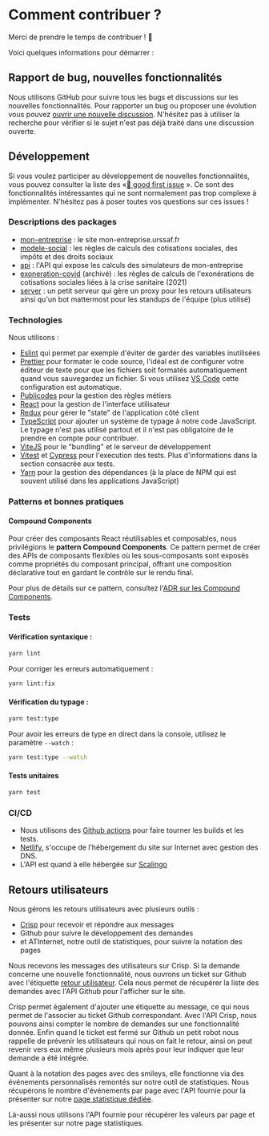 # Comment contribuer ?

Merci de prendre le temps de contribuer ! 🎉

Voici quelques informations pour démarrer :

## Rapport de bug, nouvelles fonctionnalités

Nous utilisons GitHub pour suivre tous les bugs et discussions sur les nouvelles fonctionnalités. Pour rapporter un bug ou proposer une évolution vous pouvez [ouvrir une nouvelle discussion](https://github.com/betagouv/mon-entreprise/issues/new). N'hésitez pas à utiliser la recherche pour vérifier si le sujet n'est pas déjà traité dans une discussion ouverte.

## Développement

Si vous voulez participer au développement de nouvelles fonctionnalités, vous pouvez consulter la liste des «[🥇 good first issue](https://github.com/betagouv/mon-entreprise/issues?q=is%3Aopen+is%3Aissue+label%3A%22%F0%9F%A5%87+good+first+issue%22+) ». Ce sont des fonctionnalités intéressantes qui ne sont normalement pas trop complexe à implémenter. N'hésitez pas à poser toutes vos questions sur ces issues !

### Descriptions des packages
- [mon-entreprise](./site/README.md) : le site mon-entreprise.urssaf.fr
- [modele-social](./modele-social/README.md) : les règles de calculs des cotisations sociales, des impôts et des droits sociaux
- [api](./api/README.md) : l'API qui expose les calculs des simulateurs de mon-entreprise
- [exoneration-covid](./exoneration-covid/README.md) (archivé) : les règles de calculs de l'exonérations de cotisations sociales liées à la crise sanitaire (2021) 
- [server](./server/README.md) : un petit serveur qui gère un proxy pour les retours utilisateurs ainsi qu'un bot mattermost pour les standups de l'équipe (plus utilisé)

### Technologies

Nous utilisons :
-   [Eslint](http://eslint.org) qui permet par exemple d'éviter de garder des variables inutilisées
-   [Prettier](https://prettier.io/) pour formater le code source, l'idéal est de configurer votre éditeur de texte pour que les fichiers soit formatés automatiquement quand vous sauvegardez un fichier. Si vous utilisez [VS Code](https://code.visualstudio.com/) cette configuration est automatique.
-   [Publicodes](https://publi.codes) pour la gestion des règles métiers
-   [React](https://reactjs.org) pour la gestion de l'interface utilisateur
-   [Redux](https://redux.js.org) pour gérer le "state" de l'application côté client
-   [TypeScript](https://www.typescriptlang.org) pour ajouter un système de typage à notre code JavaScript. Le typage n'est pas utilisé partout et il n'est pas obligatoire de le prendre en compte pour contribuer.
-   [ViteJS](https://vitejs.dev) pour le "bundling" et le serveur de développement
-   [Vitest](https://vitest.dev) et [Cypress](https://www.cypress.io) pour l'execution des tests. Plus d'informations dans la section consacrée aux tests.
-   [Yarn](https://yarnpkg.com) pour la gestion des dépendances (à la place de NPM qui est souvent utilisé dans les applications JavaScript)

### Patterns et bonnes pratiques

#### Compound Components

Pour créer des composants React réutilisables et composables, nous privilégions le **pattern Compound Components**. Ce pattern permet de créer des APIs de composants flexibles où les sous-composants sont exposés comme propriétés du composant principal, offrant une composition déclarative tout en gardant le contrôle sur le rendu final.

Pour plus de détails sur ce pattern, consultez l'[ADR sur les Compound Components](./adr/ADR-2025-10-02-compound-components.md).

### Tests

#### Vérification syntaxique :

```sh
yarn lint
```

Pour corriger les erreurs automatiquement :

```sh
yarn lint:fix
```

#### Vérification du typage :

```sh
yarn test:type
```

Pour avoir les erreurs de type en direct dans la console, utilisez le paramètre `--watch` :

```sh
yarn test:type --watch
```

#### Tests unitaires

```sh
yarn test
```


### CI/CD

-   Nous utilisons des [Github actions](https://github.com/features/actions) pour faire tourner les builds et les tests.
-   [Netlify](https://www.netlify.com/), s'occupe de l’hébergement du site sur Internet avec gestion des DNS.
-   L'API est quand à elle hébergée sur [Scalingo](https://scalingo.com/)


## Retours utilisateurs

Nous gérons les retours utilisateurs avec plusieurs outils :

-   [Crisp](https://crisp.chat/fr) pour recevoir et répondre aux messages
-   Github pour suivre le développement des demandes
-   et ATInternet, notre outil de statistiques, pour suivre la notation des pages

Nous recevons les messages des utilisateurs sur Crisp. Si la demande concerne une nouvelle fonctionnalité, nous ouvrons un ticket sur Github avec l'étiquette [retour utilisateur](https://github.com/betagouv/mon-entreprise/issues?q=is%3Aissue+is%3Aopen+label%3A%22%F0%9F%8F%93+retour+utilisateur%22). Cela nous permet de récupérer la liste des demandes avec l'API Github pour l'afficher sur le site.

Crisp permet également d'ajouter une étiquette au message, ce qui nous permet de l'associer au ticket Github correspondant. Avec l'API Crisp, nous pouvons ainsi compter le nombre de demandes sur une fonctionnalité donnée. Enfin quand le ticket est fermé sur Github un petit robot nous rappelle de prévenir les utilisateurs qui nous on fait le retour, ainsi on peut revenir vers eux même plusieurs mois après pour leur indiquer que leur demande a été intégrée.

Quant à la notation des pages avec des smileys, elle fonctionne via des événements personnalisés remontés sur notre outil de statistiques. Nous récupérons le nombre d'événements par page avec l'API fournie pour la présenter sur notre [page statistique dédiée](https://mon-entreprise.urssaf.fr/stats).

Là-aussi nous utilisons l'API fournie pour récupérer les valeurs par page et les présenter sur notre page statistiques.
